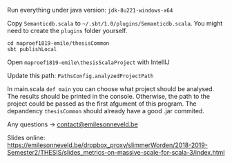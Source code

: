 Run everything under java version: `jdk-8u221-windows-x64`

Copy `Semanticdb.scala` to `~/.sbt/1.0/plugins/Semanticdb.scala`. You might need to create the `plugins` folder yourself.

```
cd maproef1819-emile/thesisCommon
sbt publishLocal
```

Open `maproef1819-emile\thesisScalaProject` with IntellIJ

Update this path: `PathsConfig.analyzedProjectPath`

In main.scala `def main` you can choose what project should be analysed. The results should be printed in the console. Otherwise, the path to the project could be passed as the first afgument of this program.
The depandency `thesisCommon` should already have a good .jar commited.

Any questions -> contact@emilesonneveld.be

Slides online: https://emilesonneveld.be/dropbox_proxy/slimmerWorden/2018-2019-Semester2/THESIS/slides_metrics-on-massive-scale-for-scala-3/index.html
